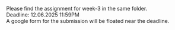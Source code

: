 Please find the assignment for week-3 in the same folder.<br>
Deadline: 12.06.2025 11:59PM <br>
A google form for the submission will be floated near the deadline.
